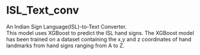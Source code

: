 # ISL_Text_conv
An Indian Sign Language(ISL)-to-Text Converter.  
This model uses XGBoost to predict the ISL hand signs. The XGBoost model has been trained on a dataset containing the x,y and z coordinates of hand landmarks from hand signs ranging from A to Z.
